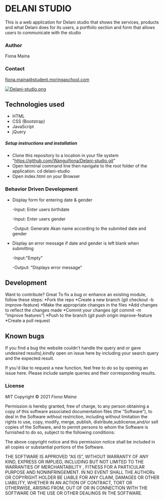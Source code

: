 # DELANI STUDIO

This is a web application for Delani studio that shows the services, products and what Delani does for its users, a portfolio section and form that allows users to communicate with the studio


### Author

Fiona Maina

### Contact

fiona.maina@student.moringaschool.com


[![Delani-studio.png](---)](---)

## Technologies used

* HTML
* CSS (Bootstrap)
* JavaScript
* jQuery

##### Setup instructions and installation

* Clone this repository to a location in your file system  "https://github.com/Wanguifiona/Delani-studio.git"
* Open terminal command line then navigate to the root folder of the application. cd delani-studio
* Open index.html on your Browser

### Behavior Driven Development

* Display form for entering date & gender

  -Input: Enter users birthdate

  -Input: Enter users gender  

  -Output: Generate Akan name according to the submited date and gender

* Display an error message if date and gender is left blank when submitting

   -Input:"Empty"

   -Output: "Displays error message"


## Development

Want to contribute? Great
To fix a bug or enhance an existing module, follow these steps:
*Fork the repo
*Create a new branch (git checkout -b improve-feature)
*Make the appropriate changes in the files
*Add changes to reflect the changes made
*Commit your changes (git commit -m “improve features”)
*Push to the branch (git push origin improve-feature
*Create a pull request

## Known bugs

If you find a bug the website couldn't handle the query and or gave undesired results),kindly open on issue here by including your search query and the expected result.

If you'd like to request a new function, feel free to do so by opening an issue here. Please include sample queries and their corresponding results.

### License

*MIT*
Copyright © 2021 *Fiona Maina*

Permission is hereby granted, free of charge, to any person obtaining a copy of this software associated documentation files (the “Software”), to deal in the Software without restriction, including without limitation the rights to use, copy, modify, merge, publish, distribute,sublicense,and/or sell copies of the Software, and to permit persons to whom the Software is furnished to do so, subject to the following conditions:

The above copyright notice and this permission notice shall be included in all copies or substantial portions of the Software.

THE SOFTWARE IS APPROVED “AS IS”, WITHOUT WARRANTY OF ANY KIND, EXPRESS OR IMPLIED, INCLUDING BUT NOT LIMITED TO THE WARRANTIES OF MERCHANTABILITY , FITNESS FOR A PARTICULAR PURPOSE AND NONINFRINGEMENT. IN NO EVENT SHALL THE AUTHORs OR COPYRIGHT HOLDER BE LIABLE FOR ANY CLAIM, DAMAGES OR OTHER LIABILITY, WHETHER IN AN ACTION OF CONTRACT, TORT OR OTHERWISE, ARISING FROM, OUT OF OR IN CONNECTION WITH THE SOFTWARE OR THE USE OR OTHER DEALINGS IN THE SOFTWARE.
